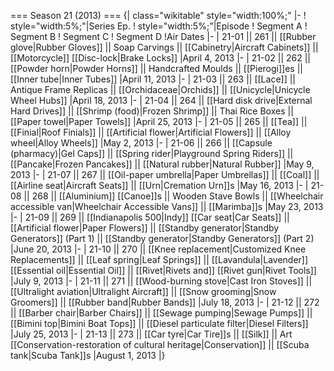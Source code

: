 === Season 21 (2013) ===
{| class="wikitable" style="width:100%;"
|-
! style="width:5%;"|Series Ep.
! style="width:5%;"|Episode
! Segment A
! Segment B
! Segment C
! Segment D
!Air Dates
|-
| 21-01 || 261 || [[Rubber glove|Rubber Gloves]] || Soap Carvings || [[Cabinetry|Aircraft Cabinets]] || [[Motorcycle]] [[Disc-lock|Brake Locks]]
|April 4, 2013
|-
| 21-02 || 262 || [[Powder horn|Powder Horns]] || Handcrafted Moulds || [[Pierogi]]es || [[Inner tube|Inner Tubes]]
|April 11, 2013
|-
| 21-03 || 263 || [[Lace]] || Antique Frame Replicas || [[Orchidaceae|Orchids]] || [[Unicycle|Unicycle Wheel Hubs]]
|April 18, 2013
|-
| 21-04 || 264 || [[Hard disk drive|External Hard Drives]] || [[Shrimp (food)|Frozen Shrimp]] || Thai Rice Boxes || [[Paper towel|Paper Towels]]
|April 25, 2013
|-
| 21-05 || 265 || [[Tea]] || [[Finial|Roof Finials]] || [[Artificial flower|Artificial Flowers]] || [[Alloy wheel|Alloy Wheels]]
|May 2, 2013
|-
| 21-06 || 266 || [[Capsule (pharmacy)|Gel Caps]] || [[Spring rider|Playground Spring Riders]] || [[Pancake|Frozen Pancakes]] || [[Natural rubber|Natural Rubber]]
|May 9, 2013
|-
| 21-07 || 267 || [[Oil-paper umbrella|Paper Umbrellas]] || [[Coal]] || [[Airline seat|Aircraft Seats]] || [[Urn|Cremation Urn]]s
|May 16, 2013
|-
| 21-08 || 268 || [[Aluminium]] [[Canoe]]s || Wooden Stave Bowls || [[Wheelchair accessible van|Wheelchair Accessible Vans]] || [[Marimba]]s
|May 23, 2013
|-
| 21-09 || 269 || [[Indianapolis 500|Indy]] [[Car seat|Car Seats]] || [[Artificial flower|Paper Flowers]] || [[Standby generator|Standby Generators]] (Part 1) || [[Standby generator|Standby Generators]] (Part 2)
|June 20, 2013
|-
| 21-10 || 270 || [[Knee replacement|Customized Knee Replacements]] || [[Leaf spring|Leaf Springs]] || [[Lavandula|Lavender]] [[Essential oil|Essential Oil]] || [[Rivet|Rivets and]] [[Rivet gun|Rivet Tools]]
|July 9, 2013
|-
| 21-11 || 271 || [[Wood-burning stove|Cast Iron Stoves]] || [[Ultralight aviation|Ultralight Aircraft]] || [[Snow grooming|Snow Groomers]] || [[Rubber band|Rubber Bands]]
|July 18, 2013
|-
| 21-12 || 272 || [[Barber chair|Barber Chairs]] || [[Sewage pumping|Sewage Pumps]] || [[Bimini top|Bimini Boat Tops]] || [[Diesel particulate filter|Diesel Filters]]
|July 25, 2013
|-
| 21-13 || 273 || [[Car tyre|Car Tire]]s || [[Silk]] || Art [[Conservation-restoration of cultural heritage|Conservation]] || [[Scuba tank|Scuba Tank]]s
|August 1, 2013
|}
